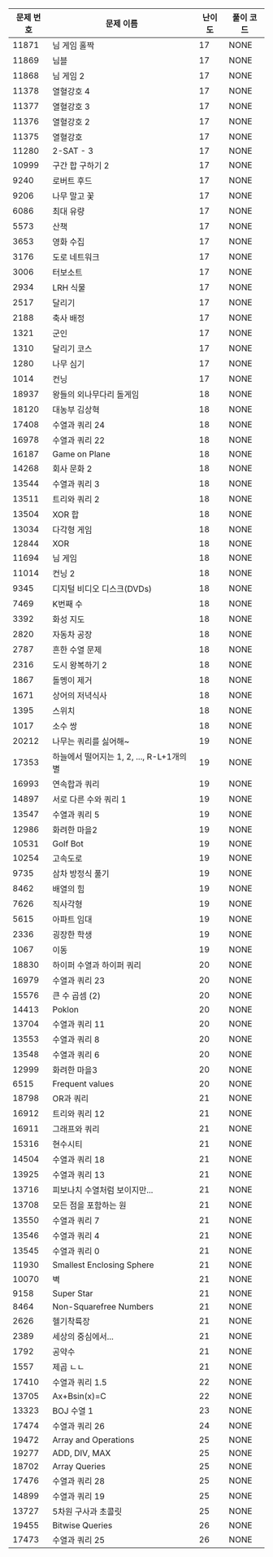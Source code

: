 | 문제 번호 | 문제 이름 | 난이도 | 풀이 코드 |
| --- | --- | --- | --- |
| 11871 | 님 게임 홀짝 | 17 | NONE |
| 11869 | 님블 | 17 | NONE |
| 11868 | 님 게임 2 | 17 | NONE |
| 11378 | 열혈강호 4 | 17 | NONE |
| 11377 | 열혈강호 3 | 17 | NONE |
| 11376 | 열혈강호 2 | 17 | NONE |
| 11375 | 열혈강호 | 17 | NONE |
| 11280 | 2-SAT - 3 | 17 | NONE |
| 10999 | 구간 합 구하기 2 | 17 | NONE |
| 9240 | 로버트 후드 | 17 | NONE |
| 9206 | 나무 말고 꽃 | 17 | NONE |
| 6086 | 최대 유량 | 17 | NONE |
| 5573 | 산책 | 17 | NONE |
| 3653 | 영화 수집 | 17 | NONE |
| 3176 | 도로 네트워크 | 17 | NONE |
| 3006 | 터보소트 | 17 | NONE |
| 2934 | LRH 식물 | 17 | NONE |
| 2517 | 달리기 | 17 | NONE |
| 2188 | 축사 배정 | 17 | NONE |
| 1321 | 군인 | 17 | NONE |
| 1310 | 달리기 코스 | 17 | NONE |
| 1280 | 나무 심기 | 17 | NONE |
| 1014 | 컨닝 | 17 | NONE |
| 18937 | 왕들의 외나무다리 돌게임 | 18 | NONE |
| 18120 | 대농부 김상혁 | 18 | NONE |
| 17408 | 수열과 쿼리 24 | 18 | NONE |
| 16978 | 수열과 쿼리 22 | 18 | NONE |
| 16187 | Game on Plane | 18 | NONE |
| 14268 | 회사 문화 2 | 18 | NONE |
| 13544 | 수열과 쿼리 3 | 18 | NONE |
| 13511 | 트리와 쿼리 2 | 18 | NONE |
| 13504 | XOR 합 | 18 | NONE |
| 13034 | 다각형 게임 | 18 | NONE |
| 12844 | XOR | 18 | NONE |
| 11694 | 님 게임 | 18 | NONE |
| 11014 | 컨닝 2 | 18 | NONE |
| 9345 | 디지털 비디오 디스크(DVDs) | 18 | NONE |
| 7469 | K번째 수 | 18 | NONE |
| 3392 | 화성 지도 | 18 | NONE |
| 2820 | 자동차 공장 | 18 | NONE |
| 2787 | 흔한 수열 문제 | 18 | NONE |
| 2316 | 도시 왕복하기 2 | 18 | NONE |
| 1867 | 돌멩이 제거 | 18 | NONE |
| 1671 | 상어의 저녁식사 | 18 | NONE |
| 1395 | 스위치 | 18 | NONE |
| 1017 | 소수 쌍 | 18 | NONE |
| 20212 | 나무는 쿼리를 싫어해~ | 19 | NONE |
| 17353 | 하늘에서 떨어지는 1, 2, ..., R-L+1개의 별 | 19 | NONE |
| 16993 | 연속합과 쿼리 | 19 | NONE |
| 14897 | 서로 다른 수와 쿼리 1 | 19 | NONE |
| 13547 | 수열과 쿼리 5 | 19 | NONE |
| 12986 | 화려한 마을2 | 19 | NONE |
| 10531 | Golf Bot | 19 | NONE |
| 10254 | 고속도로 | 19 | NONE |
| 9735 | 삼차 방정식 풀기 | 19 | NONE |
| 8462 | 배열의 힘 | 19 | NONE |
| 7626 | 직사각형 | 19 | NONE |
| 5615 | 아파트 임대 | 19 | NONE |
| 2336 | 굉장한 학생 | 19 | NONE |
| 1067 | 이동 | 19 | NONE |
| 18830 | 하이퍼 수열과 하이퍼 쿼리 | 20 | NONE |
| 16979 | 수열과 쿼리 23 | 20 | NONE |
| 15576 | 큰 수 곱셈 (2) | 20 | NONE |
| 14413 | Poklon | 20 | NONE |
| 13704 | 수열과 쿼리 11 | 20 | NONE |
| 13553 | 수열과 쿼리 8 | 20 | NONE |
| 13548 | 수열과 쿼리 6 | 20 | NONE |
| 12999 | 화려한 마을3 | 20 | NONE |
| 6515 | Frequent values | 20 | NONE |
| 18798 | OR과 쿼리 | 21 | NONE |
| 16912 | 트리와 쿼리 12 | 21 | NONE |
| 16911 | 그래프와 쿼리 | 21 | NONE |
| 15316 | 현수시티 | 21 | NONE |
| 14504 | 수열과 쿼리 18 | 21 | NONE |
| 13925 | 수열과 쿼리 13 | 21 | NONE |
| 13716 | 피보나치 수열처럼 보이지만... | 21 | NONE |
| 13708 | 모든 점을 포함하는 원 | 21 | NONE |
| 13550 | 수열과 쿼리 7 | 21 | NONE |
| 13546 | 수열과 쿼리 4 | 21 | NONE |
| 13545 | 수열과 쿼리 0 | 21 | NONE |
| 11930 | Smallest Enclosing Sphere | 21 | NONE |
| 10070 | 벽 | 21 | NONE |
| 9158 | Super Star | 21 | NONE |
| 8464 | Non-Squarefree Numbers | 21 | NONE |
| 2626 | 헬기착륙장 | 21 | NONE |
| 2389 | 세상의 중심에서... | 21 | NONE |
| 1792 | 공약수 | 21 | NONE |
| 1557 | 제곱 ㄴㄴ | 21 | NONE |
| 17410 | 수열과 쿼리 1.5 | 22 | NONE |
| 13705 | Ax+Bsin(x)=C | 22 | NONE |
| 13323 | BOJ 수열 1 | 23 | NONE |
| 17474 | 수열과 쿼리 26 | 24 | NONE |
| 19472 | Array and Operations | 25 | NONE |
| 19277 | ADD, DIV, MAX | 25 | NONE |
| 18702 | Array Queries | 25 | NONE |
| 17476 | 수열과 쿼리 28 | 25 | NONE |
| 14899 | 수열과 쿼리 19 | 25 | NONE |
| 13727 | 5차원 구사과 초콜릿 | 25 | NONE |
| 19455 | Bitwise Queries | 26 | NONE |
| 17473 | 수열과 쿼리 25 | 26 | NONE |
